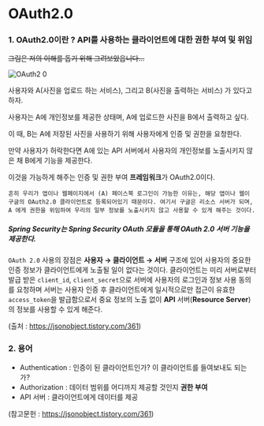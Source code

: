 #  OAuth2.0 

### 1. OAuth2.0이란 ? API를 사용하는 클라이언트에 대한 권한 부여 및 위임

~~그림은 저의 이해를 돕기 위해 그려보았읍니다...~~

![OAuth2 0](https://user-images.githubusercontent.com/32324250/57572868-711bbd00-745b-11e9-9698-da0fd9a0e0e7.jpg)



사용자와 A(사진을 업로드 하는 서비스), 그리고 B(사진을 출력하는 서비스) 가 있다고 하자.

사용자는 A에 개인정보를 제공한 상태며, A에 업로드한 사진을 B에서 출력하고 싶다.

이 때, B는 A에 저장된 사진을 사용하기 위해 사용자에게 인증 및 권한을 요청한다.

 만약 사용자가 허락한다면 A에 있는 API 서버에서 사용자의 개인정보를 노출시키지 않은 채 B에게 기능을 제공한다. 

이것을 가능하게 해주는 인증 및 권한 부여 **프레임워크**가 OAuth2.0이다.



```
흔히 우리가 앱이나 웹페이지에서 (A) 페이스북 로그인이 가능한 이유는, 해당 앱이나 웹이 구글의 OAuth2.0 클라이언트로 등록되어있기 때문이다. 여기서 구글은 리소스 서버가 되며, A 에게 권한을 위임하여 우리의 일부 정보를 노출시키지 않고 사용할 수 있게 해주는 것이다.
```

##### Spring Security는 Spring Security OAuth 모듈을 통해 OAuth 2.0 서버 기능을 제공한다.



`OAuth 2.0` 사용의 장점은 **사용자 → 클라이언트 → 서버** 구조에 있어 사용자의 중요한 인증 정보가 클라이언트에게 노출될 일이 없다는 것이다. 클라이언트는 미리 서버로부터 발급 받은 `client_id`, `client_secret`으로 서버에 사용자의 로그인과 정보 사용 동의를 요청하며 서버는 사용자 인증 후 클라이언트에게 일시적으로만 접근이 유효한 `access_token`을 발급함으로서 중요 정보의 노출 없이 **API** 서버(**Resource Server**)의 정보를 사용할 수 있게 해준다.

(출처 : <https://jsonobject.tistory.com/361>)



### 2. 용어

- Authentication : 인증이 된 클라이언트인가? 이 클라이언트를 들여보내도 되는가?
- Authorization : 데이터 범위를 어디까지 제공할 것인지 **권한 부여**
- API 서버 : 클라이언트에게 데이터를 제공

(참고문헌 : <https://jsonobject.tistory.com/361>)


